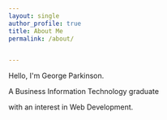 ```yaml
---
layout: single
author_profile: true
title: About Me
permalink: /about/


---
```


<link rel="stylesheet" href="/assets/css/style.css">

<div class="css-typing">
  <p>Hello, I'm George Parkinson.</p>
  <p>A Business Information Technology graduate</p>
  <p>with an interest in Web Development.</p>
</div>















